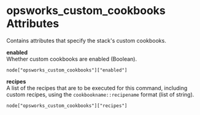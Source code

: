 # opsworks\_custom\_cookbooks Attributes<a name="attributes-json-custom"></a>

Contains attributes that specify the stack's custom cookbooks\.

**enabled**  
Whether custom cookbooks are enabled \(Boolean\)\.  

```
node["opsworks_custom_cookbooks"]["enabled"]
```

**recipes**  
A list of the recipes that are to be executed for this command, including custom recipes, using the `cookbookname::recipename` format \(list of string\)\.  

```
node["opsworks_custom_cookbooks"]["recipes"]
```